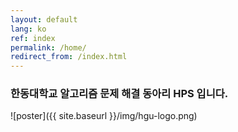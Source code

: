 ```yaml
---
layout: default
lang: ko
ref: index
permalink: /home/
redirect_from: /index.html
---
```


### 한동대학교 알고리즘 문제 해결 동아리 HPS 입니다.
![poster]({{ site.baseurl }}/img/hgu-logo.png)
